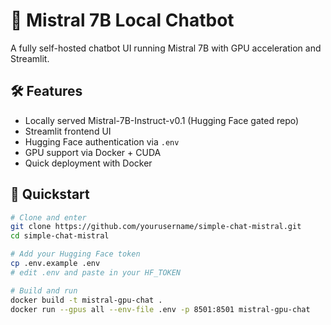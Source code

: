 # 🧠 Mistral 7B Local Chatbot

A fully self-hosted chatbot UI running Mistral 7B with GPU acceleration and Streamlit.

## 🛠 Features

- Locally served Mistral-7B-Instruct-v0.1 (Hugging Face gated repo)
- Streamlit frontend UI
- Hugging Face authentication via `.env`
- GPU support via Docker + CUDA
- Quick deployment with Docker

## 🚀 Quickstart

```bash
# Clone and enter
git clone https://github.com/yourusername/simple-chat-mistral.git
cd simple-chat-mistral

# Add your Hugging Face token
cp .env.example .env
# edit .env and paste in your HF_TOKEN

# Build and run
docker build -t mistral-gpu-chat .
docker run --gpus all --env-file .env -p 8501:8501 mistral-gpu-chat
